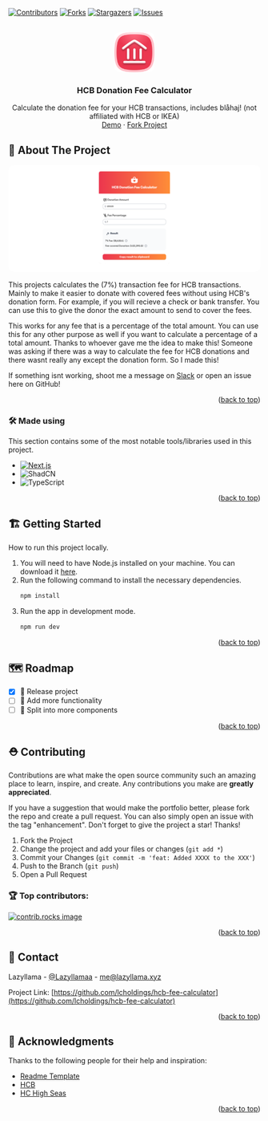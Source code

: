 

<a id="readme-top"></a>
[![Contributors][contributors-shield]][contributors-url]
[![Forks][forks-shield]][forks-url]
[![Stargazers][stars-shield]][stars-url]
[![Issues][issues-shield]][issues-url]



<!-- PROJECT LOGO -->
<br />
<div align="center">
  <a href="https://github.com/lcholdings/hcb-fee-calculator">
    <img src="https://raw.githubusercontent.com/LCHoldings/hcb-fee-calculator/refs/heads/main/images/hcb-icon-icon-original.png" alt="Logo" style="border-radius: 10px" width="80" height="80">
  </a>

  <h3 align="center">HCB Donation Fee Calculator</h3>

  <p align="center">
    Calculate the donation fee for your HCB transactions, includes blåhaj! (not affiliated with HCB or IKEA)
    <br />
    <a href="https://lazyllama.xyz">Demo</a>
    ·
    <a href="https://github.com/LCHoldings/hcb-fee-calculator/fork">Fork Project</a>
  </p>
</div>


<!-- ABOUT THE PROJECT -->
## 📝 About The Project

<div align="center">
  <a href="https://github.com/lcholdings/hcb-fee-calculator">
    <img src="https://raw.githubusercontent.com/LCHoldings/hcb-fee-calculator/refs/heads/main/images/image.png" alt="Logo" style="border-radius: 10px">
  </a>
</div>

This projects calculates the (7%) transaction fee for HCB transactions. Mainly to make it easier to donate with covered fees without using HCB's donation form. For example, if you will recieve a check or bank transfer. You can use this to give the donor the exact amount to send to cover the fees.

This works for any fee that is a percentage of the total amount. You can use this for any other purpose as well if you want to calculate a percentage of a total amount. Thanks to whoever gave me the idea to make this! Someone was asking if there was a way to calculate the fee for HCB donations and there wasnt really any except the donation form. So I made this!

If something isnt working, shoot me a message on [Slack](https://hackclub.slack.com/team/U07F2QA059B) or open an issue here on GitHub!

<p align="right">(<a href="#readme-top">back to top</a>)</p>



### 🛠️ Made using

This section contains some of the most notable tools/libraries used in this project.

* [![Next.js](https://img.shields.io/badge/Next.js-000000?style=for-the-badge&logo=nextdotjs&color=000000
)](https://slack.com)
* ![ShadCN](https://img.shields.io/badge/Shadcn-000000?style=for-the-badge&logo=shadcnui&color=000000)
* ![TypeScript](https://img.shields.io/badge/typescript-000000?style=for-the-badge&logo=typescript&color=161616)


<p align="right">(<a href="#readme-top">back to top</a>)</p>



<!-- GETTING STARTED -->
## 🏗️ Getting Started

How to run this project locally.

1. You will need to have Node.js installed on your machine. You can download it [here](https://nodejs.org/en/download/).
2. Run the following command to install the necessary dependencies.
    ```sh
    npm install
    ```
3. Run the app in development mode.
    ```sh
    npm run dev
    ```
<p align="right">(<a href="#readme-top">back to top</a>)</p>


<!-- ROADMAP -->
## 🗺️ Roadmap

- [X] 🚢 Release project
- [ ] 📝 Add more functionality
- [ ] 🧹 Split into more components
  
<p align="right">(<a href="#readme-top">back to top</a>)</p>



<!-- CONTRIBUTING -->
## ⛑️ Contributing

Contributions are what make the open source community such an amazing place to learn, inspire, and create. Any contributions you make are **greatly appreciated**.

If you have a suggestion that would make the portfolio better, please fork the repo and create a pull request. You can also simply open an issue with the tag "enhancement".
Don't forget to give the project a star! Thanks!

1. Fork the Project
2. Change the project and add your files or changes (`git add *`)
3. Commit your Changes (`git commit -m 'feat: Added XXXX to the XXX'`)
4. Push to the Branch (`git push`)
5. Open a Pull Request

### 🏆 Top contributors:

<a href="https://github.com/LCHoldings/hcb-fee-calculator/graphs/contributors">
  <img src="https://contrib.rocks/image?repo=LCHoldings/hcb-fee-calculator" alt="contrib.rocks image" />
</a>

<p align="right">(<a href="#readme-top">back to top</a>)</p>


<!-- CONTACT -->
## 💌 Contact

Lazyllama - [@Lazyllamaa](https://discord.com/users/754965470888722484) - me@lazyllama.xyz

Project Link: [https://github.com/lcholdings/hcb-fee-calculator](https://github.com/lcholdings/hcb-fee-calculator)

<p align="right">(<a href="#readme-top">back to top</a>)</p>



<!-- ACKNOWLEDGMENTS -->
## 🌟 Acknowledgments

Thanks to the following people for their help and inspiration:

* [Readme Template](https://github.com/othneildrew/Best-README-Template)
* [HCB](https://hcb.hackclub.com)
* [HC High Seas](https://highseas.hackclub.com)
<p align="right">(<a href="#readme-top">back to top</a>)</p>



<!-- MARKDOWN LINKS & IMAGES -->
<!-- https://www.markdownguide.org/basic-syntax/#reference-style-links -->
[contributors-shield]: https://img.shields.io/github/contributors/lcholdings/hcb-fee-calculator.svg?style=for-the-badge
[contributors-url]: https://github.com/lcholdings/hcb-fee-calculator/graphs/contributors
[forks-shield]: https://img.shields.io/github/forks/lcholdings/hcb-fee-calculator.svg?style=for-the-badge
[forks-url]: https://github.com/lcholdings/hcb-fee-calculator/network/members
[stars-shield]: https://img.shields.io/github/stars/lcholdings/hcb-fee-calculator.svg?style=for-the-badge
[stars-url]: https://github.com/lcholdings/hcb-fee-calculator/stargazers
[issues-shield]: https://img.shields.io/github/issues/lcholdings/hcb-fee-calculator.svg?style=for-the-badge
[issues-url]: https://github.com/lcholdings/hcb-fee-calculator/issues
